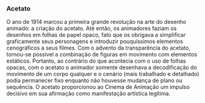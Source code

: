 ### Acetato

O ano de 1914 marcou a primeira grande revolução na arte do desenho animado: a criação do acetato. Até então, os animadores faziam os desenhos em folhas de papel opaco, fato que os obrigava a simplificar graficamente seus personagens e introduzir pouquíssimos elementos cenográficos a seus filmes. Com o advento da transparência do acetato, tornou-se possível a combinação de figuras em movimento com elementos estáticos. Portanto, ao contrário do que acontecia com o uso de folhas opacas, com o acetato o animador somente desenhava a decodificação do movimento de um corpo qualquer e o cenário (mais trabalhado e detalhado) podia permanecer fixo enquanto não houvesse mudança de plano ou sequência. O acetato proporcionou ao Cinema de Animação um impulso decisivo em sua afirmação como manifestação artística legítima.